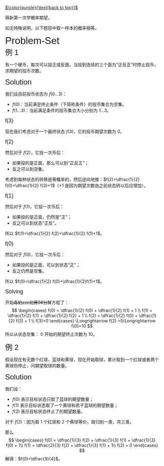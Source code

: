 [$\color{purple}{\text{back to top}}$](https://cyn2006.github.io)

萌新第一次学概率期望。

如无特殊说明，以下题目中取一样本的概率相等。

<div>
    <font size="6" style="font-family:'Trebuchet MS','Lucida Sans Unicode','Lucida Grande','Lucida Sans',Arial,sans-serif">
        Problem-Set
    </font>
	</br>
	<font size="5" style="font-family:'Trebuchet MS','Lucida Sans Unicode','Lucida Grande','Lucida Sans',Arial,sans-serif">
        例 1
    </font>
</div>

有一个硬币，每次可以投正或反面，当投到连续的三个面为“正反正”时停止投币，求期望的投币次数。

<div>
	<font size="5" style="font-family:'Trebuchet MS','Lucida Sans Unicode','Lucida Grande','Lucida Sans',Arial,sans-serif">
        Solution
    </font>
</div>

我们设目前投币状态为 $f(0\ldots3)$：

- $f(0)$：当前满足终止条件（下简称条件）的投币集合为空集。
- $f(1\ldots 3)$：当前满足条件的投币集合大小分别为 $1\ldots 3$。

<div>
    <font size="4" style="font-family:'Trebuchet MS','Lucida Sans Unicode','Lucida Grande','Lucida Sans',Arial,sans-serif">f(3)</font>
</div>

现在我们考虑对于一个最终状态 $f(3)$，它的投币期望次数为 $0$。

<div>
    <font size="4" style="font-family:'Trebuchet MS','Lucida Sans Unicode','Lucida Grande','Lucida Sans',Arial,sans-serif">f(2)</font>
</div>

然后对于 $f(2)$，它投一次币后：

- 如果投的是正面，那么可以到“正反正”；
- 反之可以到空集。

考虑到每种状态的转移是等概率的，然后逆向地推：$f(2)=\dfrac{1}{2} f(0)+\dfrac{1}{2} f(3)+1$（$+1$ 是因为期望次数由之前状态转以后应增加）。

<div>
    <font size="4" style="font-family:'Trebuchet MS','Lucida Sans Unicode','Lucida Grande','Lucida Sans',Arial,sans-serif">f(1)</font>
</div>

然后对于 $f(1)$，它投一次币后：

- 如果投的是正面，仍然是“正”；
- 反之可以到状态“正反”。

所以 $f(1)=\dfrac{1}{2} f(2)+\dfrac{1}{2} f(1)+1$。

<div>
    <font size="4" style="font-family:'Trebuchet MS','Lucida Sans Unicode','Lucida Grande','Lucida Sans',Arial,sans-serif">f(0)</font>
</div>

然后对于 $f(0)$，它投一次币后：

- 如果投的是正面，可以到状态“正”；
- 反之仍然是空集。

所以 $f(0)=\dfrac{1}{2} f(0)+\dfrac{1}{2}f(1)+1$。

<div>
    <font size="4" style="font-family:'Trebuchet MS','Lucida Sans Unicode','Lucida Grande','Lucida Sans',Arial,sans-serif">Solving</font>
</div>

开始~~毒奶zzc初赛98分~~解方程了：
$$
\begin{cases} f(0) = \dfrac{1}{2} f(0) + \dfrac{1}{2} f(1) + 1 \\ f(1) = \dfrac{1}{2} f(1) + \dfrac{1}{2} f(2) + 1 \\ f(2) = \dfrac{1}{2} f(0) + \dfrac{1}{2} f(3) + 1 \\ f(3)=0 \end{cases} \Longrightarrow f(2) =5\Longrightarrow f(0)=10
$$
所以从状态空集： $0$ 开始的期望终止次数为 $10$。

<div>
    <font size="5" style="font-family:'Trebuchet MS','Lucida Sans Unicode','Lucida Grande','Lucida Sans',Arial,sans-serif">
        例 2
    </font>
</div>

假设现在有无数个红球、蓝球和黄球，现在开始取球，累计取到一个红球或者两个黄球则停止，问期望取球的数量。

<div>
	<font size="5" style="font-family:'Trebuchet MS','Lucida Sans Unicode','Lucida Grande','Lucida Sans',Arial,sans-serif">
        Solution
    </font>
</div>

我们设：

- $f(0)$ 表示目标状态只取了蓝球的期望数量；
- $f(1)$ 表示目标状态取了一个黄球和若干蓝球的期望数量；
- $f(2)$ 表示目标状态终止了的期望数量。

对于 $f(2)$：因为取 $1$ 个红球和 $2$ 个黄球等价，故归到一类，共三类。

那么
$$
\begin{cases}
f(0) = \dfrac{1}{3} f(2) + \dfrac{1}{3} f(1) + \dfrac{1}{3} f(0) + 1\\
f(1) = \dfrac{2}{3} f(2) + \dfrac{1}{3} f(1) + 1\\
f(2) = 0
\end{cases}
$$
解得：$f(0)=\dfrac{9}{4}$。